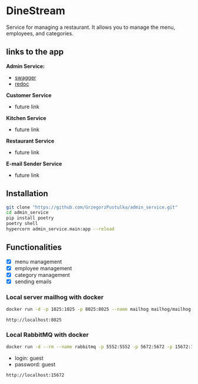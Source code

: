 # DineStream

Service for managing a restaurant. It allows you to manage the menu, employees, and categories.

## links to the app

<b>Admin Service:</b>
- [swagger](https://adminservice-production.up.railway.app/docs)
- [redoc](https://adminservice-production.up.railway.app/redoc)

<b>Customer Service</b>
- future link

<b>Kitchen Service</b>
- future link

<b>Restaurant Service</b>
- future link

<b>E-mail Sender Service</b>
- future link


## Installation
```bash
git clone "https://github.com/GrzegorzPustulka/admin_service.git"
cd admin_service
pip install poetry
poetry shell
hypercorn admin_service.main:app --reload
```

## Functionalities
- [x] menu management
- [x] employee management
- [x] category management
- [x] sending emails

### Local server mailhog with docker

```bash
docker run -d -p 1025:1025 -p 8025:8025 --name mailhog mailhog/mailhog
```

```http
http://localhost:8025
```

### Local RabbitMQ with docker

```bash
docker run -d --rm --name rabbitmq -p 5552:5552 -p 5672:5672 -p 15672:15672 -e RABBITMQ_SERVER_ADDITIONAL_ERL_ARGS='-rabbitmq_stream advertised_host localhost' rabbitmq:3.12-management
```
 - login: guest
 - password: guest

```http
http://localhost:15672
```
